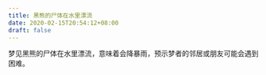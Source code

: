 ```yaml
---
title: 黑熊的尸体在水里漂流
date: 2020-02-15T20:54:12+08:00
draft: false
---
```


梦见黑熊的尸体在水里漂流，意味着会降暴雨，预示梦者的邻居或朋友可能会遇到困难。